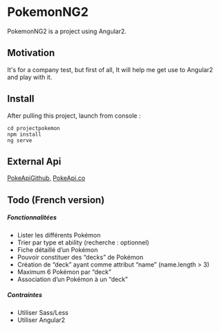 # PokemonNG2

PokemonNG2 is a project using Angular2.

## Motivation

It's for a company test, but first of all, It will help me get use to Angular2 and play with it.

## Install

After pulling this project, launch from console :  

```
cd projectpokemon
npm install
ng serve

```

## External Api

[PokeApiGithub](https://github.com/PokeAPI/pokeapi),
[PokeApi.co](https://pokeapi.co/)

## Todo (French version)

##### Fonctionnalitées

- Lister les différents Pokémon
- Trier par type et ability (recherche : optionnel)
- Fiche détaillé d’un Pokémon
- Pouvoir constituer des “decks” de Pokémon
- Création de “deck” ayant comme attribut “name” (name.length > 3)
- Maximum 6 Pokémon par “deck”
- Association d’un Pokémon à un “deck”    

##### Contraintes

- Utiliser Sass/Less
- Utiliser Angular2
